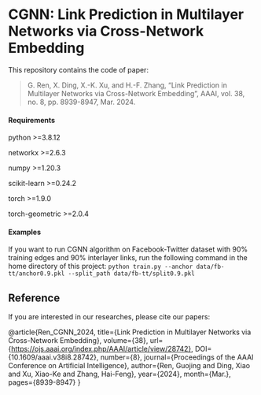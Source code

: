 # CGNN: Link Prediction in Multilayer Networks via Cross-Network Embedding
This repository contains the code of paper:  
 >G. Ren, X. Ding, X.-K. Xu, and H.-F. Zhang, “Link Prediction in Multilayer Networks via Cross-Network Embedding”, AAAI, vol. 38, no. 8, pp. 8939-8947, Mar. 2024.

#### Requirements
python                    >=3.8.12

networkx                  >=2.6.3

numpy                     >=1.20.3

scikit-learn              >=0.24.2

torch                     >=1.9.0

torch-geometric           >=2.0.4

#### Examples
If you want to run CGNN algorithm on Facebook-Twitter dataset with 90% training edges and 90% interlayer links, run the following command in the home directory of this project:
`python train.py --anchor data/fb-tt/anchor0.9.pkl --split_path data/fb-tt/split0.9.pkl` 

## Reference  
If you are interested in our researches, please cite our papers:  

@article{Ren_CGNN_2024, 
title={Link Prediction in Multilayer Networks via Cross-Network Embedding}, 
volume={38}, 
url={https://ojs.aaai.org/index.php/AAAI/article/view/28742}, 
DOI={10.1609/aaai.v38i8.28742}, 
number={8}, 
journal={Proceedings of the AAAI Conference on Artificial Intelligence}, 
author={Ren, Guojing and Ding, Xiao and Xu, Xiao-Ke and Zhang, Hai-Feng}, 
year={2024}, 
month={Mar.}, 
pages={8939-8947} }
